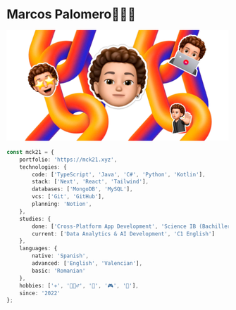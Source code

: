 # Marcos Palomero👨🏻‍💻
<p align="center">  
  <img src="https://github.com/mck21/mck21/blob/main/memoji.png" />
</p>


```ts
const mck21 = {        
    portfolio: 'https://mck21.xyz',
    technologies: {
        code: ['TypeScript', 'Java', 'C#', 'Python', 'Kotlin'],
        stack: ['Next', 'React', 'Tailwind'],
        databases: ['MongoDB', 'MySQL'],  
        vcs: ['Git', 'GitHub'],
        planning: 'Notion',             
    },
    studies: {
        done: ['Cross-Platform App Development', 'Science IB (Bachiller)', 'B2 English'],
        current: ['Data Analytics & AI Development', 'C1 English']
    },
    languages: {
        native: 'Spanish',
        advanced: ['English', 'Valencian'],
        basic: 'Romanian'
    },
    hobbies: ['✈️', '🏋🏼‍♂️', '🏀', '🎮', '📖'],
    since: '2022'
};

